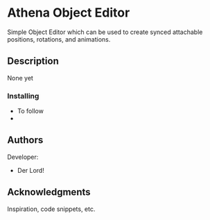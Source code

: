 # Athena Object Editor

Simple Object Editor which can be used to create synced attachable positions, rotations, and animations.

## Description

None yet

### Installing

* To follow
* 
 
## Authors

Developer: 
  * Der Lord!

## Acknowledgments

Inspiration, code snippets, etc.

